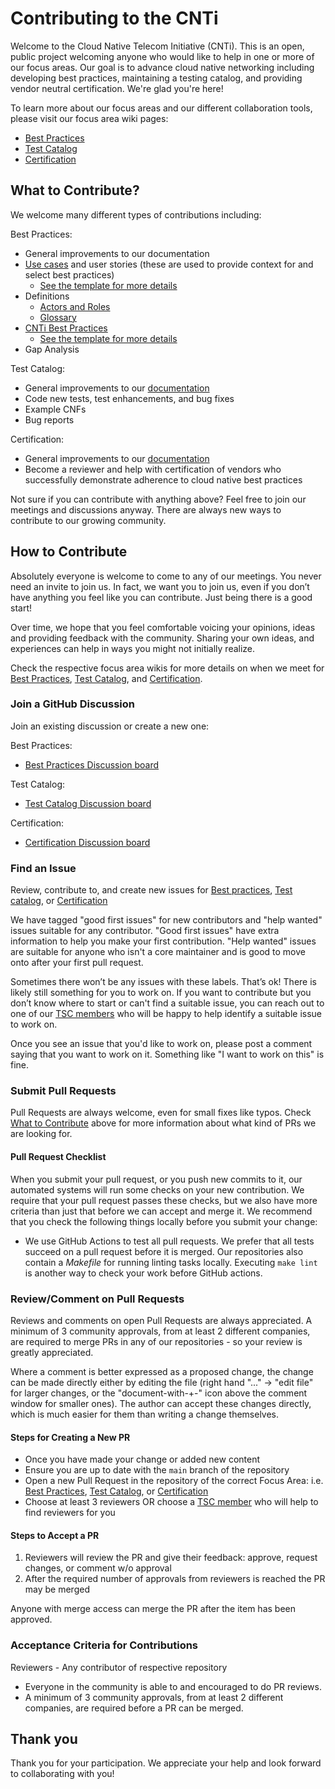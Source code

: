 # Contributing to the CNTi

Welcome to the Cloud Native Telecom Initiative (CNTi). This is an open, public project welcoming anyone who would like to help in one or more of our focus areas.  Our goal is to advance cloud native networking including developing best practices, maintaining a testing catalog, and providing vendor neutral certification.  We're glad you're here!

To learn more about our focus areas and our different collaboration tools, please visit our focus area wiki pages:

- [Best Practices](https://wiki.lfnetworking.org/x/HAAxBw)
- [Test Catalog](https://wiki.lfnetworking.org/x/HgAxBw)
- [Certification](https://wiki.lfnetworking.org/x/IAAxBw)
## What to Contribute?

We welcome many different types of contributions including:

Best Practices:
- General improvements to our documentation
- [Use cases](https://github.com/lfn-cnti/bestpractices/blob/main/doc/use-case/) and user stories (these are used to provide context for and select best practices)
  - [See the template for more details](https://github.com/lfn-cnti/bestpractices/blob/main/doc/use-case/NNNN-UC-template.md)
- Definitions
  - [Actors and Roles](https://github.com/lfn-cnti/bestpractices/discussions/30)
  - [Glossary](https://github.com/lfn-cnti/bestpractices/blob/main/doc/glossary.md)
- [CNTi Best Practices](https://github.com/lfn-cnti/bestpractices/blob/main/doc/best_cnf_dev.md)
  - [See the template for more details](https://github.com/lfn-cnti/bestpractices/blob/main/doc/cbpps/NNNN-cbpp-template.md)
- Gap Analysis

Test Catalog:
- General improvements to our [documentation](https://github.com/lfn-cnti/testsuite/blob/main/docs/TEST_DOCUMENTATION.md)
- Code new tests, test enhancements, and bug fixes
- Example CNFs
- Bug reports

Certification:
- General improvements to our [documentation](https://github.com/lfn-cnti/certification)
- Become a reviewer and help with certification of vendors who successfully demonstrate adherence to cloud native best practices

Not sure if you can contribute with anything above?  Feel free to join our meetings and discussions anyway.  There are always new ways to contribute to our growing community.  

## How to Contribute


Absolutely everyone is welcome to come to any of our meetings. You never need an invite to join us. In fact, we want you to join us, even if you don’t have anything you feel like you can  contribute. Just being there is a good start!

Over time, we hope that you feel comfortable voicing your opinions, ideas and providing feedback with the community. Sharing your own ideas, and experiences can help in ways you might not initially realize.

Check the respective focus area wikis for more details on when we meet for [Best Practices](https://wiki.lfnetworking.org/x/HAAxBw), [Test Catalog](https://wiki.lfnetworking.org/x/HgAxBw), and [Certification](https://wiki.lfnetworking.org/x/IAAxBw). 

### Join a GitHub Discussion

Join an existing discussion or create a new one:

Best Practices:
- [Best Practices Discussion board](https://github.com/lfn-cnti/bestpractices/discussions)

Test Catalog:
- [Test Catalog Discussion board](https://github.com/lfn-cnti/testsuite/discussions)

Certification:
- [Certification Discussion board](https://github.com/lfn-cnti/certification/discussions)

### Find an Issue

Review, contribute to, and create new issues for [Best practices](https://github.com/lfn-cnti/bestpractices/issues), [Test catalog](https://github.com/lfn-cnti/testsuite/issues), or [Certification](https://github.com/lfn-cnti/certification/issues)

We have tagged "good first issues" for new contributors and "help wanted" issues suitable for any contributor. "Good first issues" have extra information to help you make your first contribution. "Help wanted" issues are suitable for anyone who isn't a core maintainer and is good to move onto after your first pull request.

Sometimes there won’t be any issues with these labels. That’s ok! There is likely still something for you to work on. If you want to contribute but you don’t know where to start or can't find a suitable issue, you can reach out to one of our [TSC members](https://wiki.lfnetworking.org/display/LN/CNTi+Governance) who will be happy to help identify a suitable issue to work on.   

Once you see an issue that you'd like to work on, please post a comment saying that you want to work on it. Something like "I want to work on this" is fine.

### Submit Pull Requests

Pull Requests are always welcome, even for small fixes like typos. Check [What to Contribute](#what-to-contribute) above for more information about what kind of PRs we are looking for.

#### Pull Request Checklist

When you submit your pull request, or you push new commits to it, our automated systems will run some checks on your new contribution. We require that your pull request passes these checks, but we also have more criteria than just that before we can accept and merge it. We recommend that you check the following things locally before you submit your change:

- We use GitHub Actions to test all pull requests. We prefer that all tests succeed on a pull request before it is merged. Our repositories also contain a *Makefile* for running linting tasks locally. Executing `make lint` is another way to check your work before GitHub actions.

### Review/Comment on Pull Requests

Reviews and comments on open Pull Requests are always appreciated.  A minimum of 3 community approvals, from at least 2 different companies, are required to merge PRs in any of our repositories -  so your review is greatly appreciated.

Where a comment is better expressed as a proposed change, the change can be made directly either by editing the file (right hand "..." -> "edit file" for larger changes, or the "document-with-+-" icon above the comment window for smaller ones).   The author can accept these changes directly, which is much easier for them than writing a change themselves.

#### Steps for Creating a New PR

- Once you have made your change or added new content
- Ensure you are up to date with the `main` branch of the repository
- Open a new Pull Request in the repository of the correct Focus Area: i.e. [Best Practices](https://github.com/lfn-cnti/bestpractices/pulls), [Test Catalog](https://github.com/lfn-cnti/testsuite/pulls), or [Certification](https://github.com/lfn-cnti/certification/pulls)
- Choose at least 3 reviewers OR choose a [TSC member](https://wiki.lfnetworking.org/x/pwAxBw) who will help to find reviewers for you

#### Steps to Accept a PR

1. Reviewers will review the PR and give their feedback: approve, request changes, or comment w/o approval
1. After the required number of approvals from reviewers is reached the PR may be merged

Anyone with merge access can merge the PR after the item has been approved.

### Acceptance Criteria for Contributions

Reviewers - Any contributor of respective repository

- Everyone in the community is able to and encouraged to do PR reviews. 
- A minimum of 3 community approvals, from at least 2 different companies, are required before a PR can be merged.

## Thank you

Thank you for your participation. We appreciate your help and look forward to collaborating with you!
